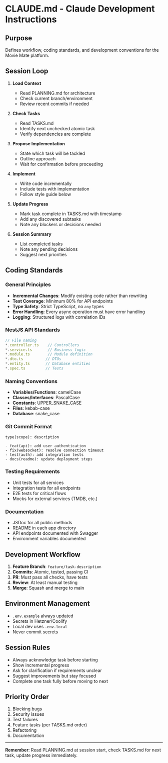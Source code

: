 # CLAUDE.md - Claude Development Instructions

## Purpose
Defines workflow, coding standards, and development conventions for the Movie Mate platform.

## Session Loop

1. **Load Context**
   - Read PLANNING.md for architecture
   - Check current branch/environment
   - Review recent commits if needed

2. **Check Tasks**
   - Read TASKS.md
   - Identify next unchecked atomic task
   - Verify dependencies are complete

3. **Propose Implementation**
   - State which task will be tackled
   - Outline approach
   - Wait for confirmation before proceeding

4. **Implement**
   - Write code incrementally
   - Include tests with implementation
   - Follow style guide below

5. **Update Progress**
   - Mark task complete in TASKS.md with timestamp
   - Add any discovered subtasks
   - Note any blockers or decisions needed

6. **Session Summary**
   - List completed tasks
   - Note any pending decisions
   - Suggest next priorities

## Coding Standards

### General Principles
- **Incremental Changes**: Modify existing code rather than rewriting
- **Test Coverage**: Minimum 80% for API endpoints
- **Type Safety**: Strict TypeScript, no `any` types
- **Error Handling**: Every async operation must have error handling
- **Logging**: Structured logs with correlation IDs

### NestJS API Standards
```typescript
// File naming
*.controller.ts    // Controllers
*.service.ts       // Business logic
*.module.ts        // Module definition
*.dto.ts          // DTOs
*.entity.ts       // Database entities
*.spec.ts         // Tests
```

### Naming Conventions
- **Variables/Functions**: camelCase
- **Classes/Interfaces**: PascalCase
- **Constants**: UPPER_SNAKE_CASE
- **Files**: kebab-case
- **Database**: snake_case

### Git Commit Format
```
type(scope): description

- feat(api): add user authentication
- fix(websocket): resolve connection timeout
- test(auth): add integration tests
- docs(readme): update deployment steps
```

### Testing Requirements
- Unit tests for all services
- Integration tests for all endpoints
- E2E tests for critical flows
- Mocks for external services (TMDB, etc.)

### Documentation
- JSDoc for all public methods
- README in each app directory
- API endpoints documented with Swagger
- Environment variables documented

## Development Workflow

1. **Feature Branch**: `feature/task-description`
2. **Commits**: Atomic, tested, passing CI
3. **PR**: Must pass all checks, have tests
4. **Review**: At least manual testing
5. **Merge**: Squash and merge to main

## Environment Management
- `.env.example` always updated
- Secrets in Hetzner/Coolify
- Local dev uses `.env.local`
- Never commit secrets

## Session Rules
- Always acknowledge task before starting
- Show incremental progress
- Ask for clarification if requirements unclear
- Suggest improvements but stay focused
- Complete one task fully before moving to next

## Priority Order
1. Blocking bugs
2. Security issues  
3. Test failures
4. Feature tasks (per TASKS.md order)
5. Refactoring
6. Documentation

---
**Remember**: Read PLANNING.md at session start, check TASKS.md for next task, update progress immediately.
